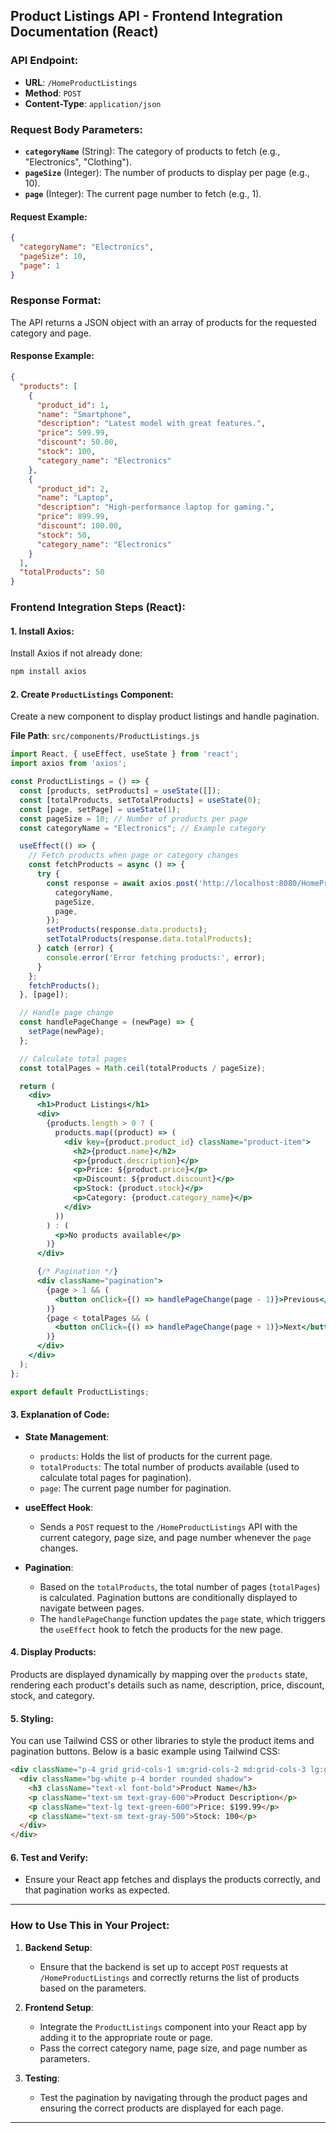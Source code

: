 

## **Product Listings API - Frontend Integration Documentation (React)**

### API Endpoint:
- **URL**: `/HomeProductListings`
- **Method**: `POST`
- **Content-Type**: `application/json`

### Request Body Parameters:
- **`categoryName`** (String): The category of products to fetch (e.g., "Electronics", "Clothing").
- **`pageSize`** (Integer): The number of products to display per page (e.g., 10).
- **`page`** (Integer): The current page number to fetch (e.g., 1).

#### Request Example:
```json
{
  "categoryName": "Electronics",
  "pageSize": 10,
  "page": 1
}
```

### Response Format:

The API returns a JSON object with an array of products for the requested category and page.

#### Response Example:
```json
{
  "products": [
    {
      "product_id": 1,
      "name": "Smartphone",
      "description": "Latest model with great features.",
      "price": 599.99,
      "discount": 50.00,
      "stock": 100,
      "category_name": "Electronics"
    },
    {
      "product_id": 2,
      "name": "Laptop",
      "description": "High-performance laptop for gaming.",
      "price": 899.99,
      "discount": 100.00,
      "stock": 50,
      "category_name": "Electronics"
    }
  ],
  "totalProducts": 50
}
```

### Frontend Integration Steps (React):

#### 1. **Install Axios**:
Install Axios if not already done:
```bash
npm install axios
```

#### 2. **Create `ProductListings` Component**:
Create a new component to display product listings and handle pagination.

**File Path**: `src/components/ProductListings.js`

```jsx
import React, { useEffect, useState } from 'react';
import axios from 'axios';

const ProductListings = () => {
  const [products, setProducts] = useState([]);
  const [totalProducts, setTotalProducts] = useState(0);
  const [page, setPage] = useState(1);
  const pageSize = 10; // Number of products per page
  const categoryName = "Electronics"; // Example category

  useEffect(() => {
    // Fetch products when page or category changes
    const fetchProducts = async () => {
      try {
        const response = await axios.post('http://localhost:8080/HomeProductListings', {
          categoryName,
          pageSize,
          page,
        });
        setProducts(response.data.products);
        setTotalProducts(response.data.totalProducts);
      } catch (error) {
        console.error('Error fetching products:', error);
      }
    };
    fetchProducts();
  }, [page]);

  // Handle page change
  const handlePageChange = (newPage) => {
    setPage(newPage);
  };

  // Calculate total pages
  const totalPages = Math.ceil(totalProducts / pageSize);

  return (
    <div>
      <h1>Product Listings</h1>
      <div>
        {products.length > 0 ? (
          products.map((product) => (
            <div key={product.product_id} className="product-item">
              <h2>{product.name}</h2>
              <p>{product.description}</p>
              <p>Price: ${product.price}</p>
              <p>Discount: ${product.discount}</p>
              <p>Stock: {product.stock}</p>
              <p>Category: {product.category_name}</p>
            </div>
          ))
        ) : (
          <p>No products available</p>
        )}
      </div>

      {/* Pagination */}
      <div className="pagination">
        {page > 1 && (
          <button onClick={() => handlePageChange(page - 1)}>Previous</button>
        )}
        {page < totalPages && (
          <button onClick={() => handlePageChange(page + 1)}>Next</button>
        )}
      </div>
    </div>
  );
};

export default ProductListings;
```

#### 3. **Explanation of Code**:
- **State Management**:
    - `products`: Holds the list of products for the current page.
    - `totalProducts`: The total number of products available (used to calculate total pages for pagination).
    - `page`: The current page number for pagination.

- **useEffect Hook**:
    - Sends a `POST` request to the `/HomeProductListings` API with the current category, page size, and page number whenever the `page` changes.

- **Pagination**:
    - Based on the `totalProducts`, the total number of pages (`totalPages`) is calculated. Pagination buttons are conditionally displayed to navigate between pages.
    - The `handlePageChange` function updates the `page` state, which triggers the `useEffect` hook to fetch the products for the new page.

#### 4. **Display Products**:
Products are displayed dynamically by mapping over the `products` state, rendering each product's details such as name, description, price, discount, stock, and category.

#### 5. **Styling**:
You can use Tailwind CSS or other libraries to style the product items and pagination buttons. Below is a basic example using Tailwind CSS:

```html
<div className="p-4 grid grid-cols-1 sm:grid-cols-2 md:grid-cols-3 lg:grid-cols-4 gap-4">
  <div className="bg-white p-4 border rounded shadow">
    <h3 className="text-xl font-bold">Product Name</h3>
    <p className="text-sm text-gray-600">Product Description</p>
    <p className="text-lg text-green-600">Price: $199.99</p>
    <p className="text-sm text-gray-500">Stock: 100</p>
  </div>
</div>
```

#### 6. **Test and Verify**:
- Ensure your React app fetches and displays the products correctly, and that pagination works as expected.

---

### How to Use This in Your Project:

1. **Backend Setup**:
    - Ensure that the backend is set up to accept `POST` requests at `/HomeProductListings` and correctly returns the list of products based on the parameters.

2. **Frontend Setup**:
    - Integrate the `ProductListings` component into your React app by adding it to the appropriate route or page.
    - Pass the correct category name, page size, and page number as parameters.

3. **Testing**:
    - Test the pagination by navigating through the product pages and ensuring the correct products are displayed for each page.

---

